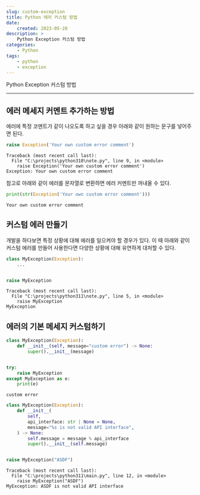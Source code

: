 ```yaml
---
slug: custom-exception
title: Python 에러 커스텀 방법
date:
    created: 2023-05-28
description: >
    Python Exception 커스텀 방법
categories:
    - Python
tags:
    - python
    - exception
---
```


Python Exception 커스텀 방법  

<!-- more -->

---

## 에러 메세지 커멘트 추가하는 방법

에러에 특정 코멘트가 같이 나오도록 하고 싶을 경우 아래와 같이 원하는 문구를 넣어주면 된다.  

```python
raise Exception('Your own custom error comment')
```
```
Traceback (most recent call last):
  File "C:\projects\python310\note.py", line 9, in <module>
    raise Exception('Your own custom error comment')
Exception: Your own custom error comment
```

참고로 아래와 같이 에러를 문자열로 변환하면 에러 커멘트만 꺼내올 수 있다.  

```python
print(str(Exception('Your own custom error comment')))
```
```
Your own custom error comment
```

## 커스텀 에러 만들기

개발을 하다보면 특정 상황에 대해 에러를 일으켜야 할 경우가 있다. 이 때 아래와 같이 커스텀 에러를 만들어 사용한다면 다양한 상황에 대해 유연하게 대처할 수 있다.  

```python
class MyException(Exception):
    ...


raise MyException
```
```
Traceback (most recent call last):
  File "C:\projects\python311\note.py", line 5, in <module>
    raise MyException
MyException
```

## 에러의 기본 메세지 커스텀하기

```python
class MyException(Exception):
    def __init__(self, message="custom error") -> None:
        super().__init__(message)


try:
    raise MyException
except MyException as e:
    print(e)
```
```
custom error
```


```python
class MyException(Exception):
    def __init__(
        self,
        api_interface: str | None = None,
        message="%s is not valid API interface",
    ) -> None:
        self.message = message % api_interface
        super().__init__(self.message)


raise MyException("ASDF")
```
```
Traceback (most recent call last):
  File "C:\projects\python311\main.py", line 12, in <module>
    raise MyException("ASDF")
MyException: ASDF is not valid API interface
```
